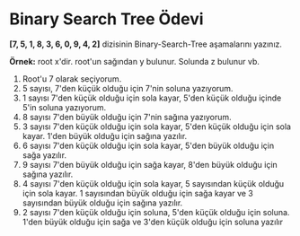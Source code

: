 # Binary Search Tree Ödevi
**[7, 5, 1, 8, 3, 6, 0, 9, 4, 2]** dizisinin Binary-Search-Tree aşamalarını yazınız.

**Örnek:** root x'dir. root'un sağından y bulunur. Solunda z bulunur vb.

1. Root'u 7 olarak seçiyorum.
2. 5 sayısı, 7'den küçük olduğu için 7'nin soluna yazıyorum.
3. 1 sayısı 7'den küçük olduğu için sola kayar, 5'den küçük olduğu içinde 5'in soluna yazıyorum.
4. 8 sayısı 7'den büyük olduğu için 7'nin sağına yazıyorum.
5. 3 sayısı 7'den küçük olduğu için sola kayar, 5'den küçük olduğu için sola kayar. 1'den büyük olduğu için sağına yazılır.
6.  6 sayısı 7'den küçük olduğu için sola kayar, 5'den büyük olduğu için sağa yazılır.
7. 9 sayısı 7'den büyük  olduğu için  sağa kayar, 8'den büyük olduğu için sağına yazılır.
8. 4 sayısı 7'den küçük  olduğu için  sola kayar, 5 sayısından küçük olduğu için sola kayar. 1 sayısından büyük olduğu için sağa kayar ve 3 sayısından  büyük olduğu için sağına yazılır.
9. 2 sayısı 7'den küçük olduğu için soluna, 5'den küçük olduğu için soluna. 1'den büyük olduğu için sağa ve 3'den küçük olduğu için soluna yazılır